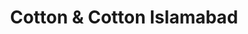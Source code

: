 ---
title: "Cotton & Cotton Islamabad"
url: /slm-abd/cotton-und-cotton-islamabad/
shop: Kleidung
---